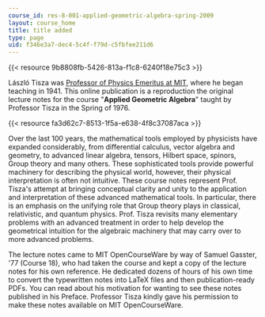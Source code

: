```yaml
---
course_id: res-8-001-applied-geometric-algebra-spring-2009
layout: course_home
title: title added
type: page
uid: f346e3a7-dec4-5c4f-f79d-c5fbfee211d6
---
```

{{< resource 9b8808fb-5426-813a-f1c8-6240f18e75c3 >}}

László Tisza was [Professor of Physics Emeritus at MIT](http://web.mit.edu/newsoffice/2009/obit-tisza-0416.html), where he began teaching in 1941. This online publication is a reproduction the original lecture notes for the course "**Applied Geometric Algebra**" taught by Professor Tisza in the Spring of 1976.

{{< resource fa3d62c7-8513-1f5a-e638-4f8c37087aca >}}

Over the last 100 years, the mathematical tools employed by physicists have expanded considerably, from differential calculus, vector algebra and geometry, to advanced linear algebra, tensors, Hilbert space, spinors, Group theory and many others. These sophisticated tools provide powerful machinery for describing the physical world, however, their physical interpretation is often not intuitive. These course notes represent Prof. Tisza's attempt at bringing conceptual clarity and unity to the application and interpretation of these advanced mathematical tools. In particular, there is an emphasis on the unifying role that Group theory plays in classical, relativistic, and quantum physics. Prof. Tisza revisits many elementary problems with an advanced treatment in order to help develop the geometrical intuition for the algebraic machinery that may carry over to more advanced problems.

The lecture notes came to MIT OpenCourseWare by way of Samuel Gasster, '77 (Course 18), who had taken the course and kept a copy of the lecture notes for his own reference. He dedicated dozens of hours of his own time to convert the typewritten notes into LaTeX files and then publication-ready PDFs. You can read about his motivation for wanting to see these notes published in his Preface. Professor Tisza kindly gave his permission to make these notes available on MIT OpenCourseWare.